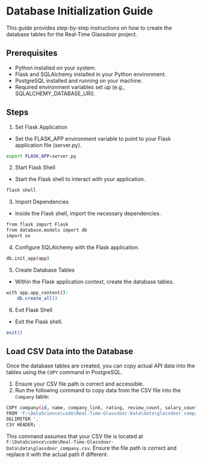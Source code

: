 # Database Initialization Guide

This guide provides step-by-step instructions on how to create the database tables for the Real-Time Glassdoor project.

## Prerequisites

- Python installed on your system.
- Flask and SQLAlchemy installed in your Python environment.
- PostgreSQL installed and running on your machine.
- Required environment variables set up (e.g., SQLALCHEMY_DATABASE_URI).

## Steps

1. Set Flask Application

- Set the FLASK_APP environment variable to point to your Flask application file (server.py).

```bash
export FLASK_APP=server.py
```

2. Start Flask Shell

- Start the Flask shell to interact with your application.

```bash
flask shell
```

3. Import Dependencies

- Inside the Flask shell, import the necessary dependencies.

```bash
from flask import Flask
from database.models import db
import os
```

4. Configure SQLAlchemy with the Flask application.

```bash
db.init_app(app)
```

5. Create Database Tables

- Within the Flask application context, create the database tables.

```bash
with app.app_context():
    db.create_all()
```

6. Exit Flask Shell

- Exit the Flask shell.

```bash
exit()
```

## Load CSV Data into the Database

Once the database tables are created, you can copy actual API data into the tables using the `COPY` command in PostgreSQL.

1. Ensure your CSV file path is correct and accessible.
2. Run the following command to copy data from the CSV file into the `Company` table:

```bash
COPY company(id, name, company_link, rating, review_count, salary_count, job_count, headquarters_location, logo, company_size, company_size_category, company_description, industry)
FROM 'F:\DataScience\code\Real-Time-Glassdoor-Data\data\glassdoor_company.csv'
DELIMITER ','
CSV HEADER;
```
This command assumes that your CSV file is located at `F:\DataScience\code\Real-Time-Glassdoor-Data\data\glassdoor_company.csv`. Ensure the file path is correct and replace it with the actual path if different.
